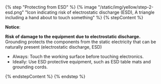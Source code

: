 {% step "Protecting from ESD" %}
{% image "/static/img/yellow/step-2-esd.png" "Icon indicating risk of electrostatic discharge (ESD), A triangle including a hand about to touch something" %}
{% stepContent %}

**Notice**:

**Risk of damage to the equipment due to electrostatic discharge.**
Grounding protects the components from the static electricity that can be naturally present (electrostatic discharge, ESD)

- Always: Touch the working surface before touching electronics.
- Ideally: Use ESD protective equipment, such as ESD table mats and grounding cords.

{% endstepContent %}
{% endstep %}